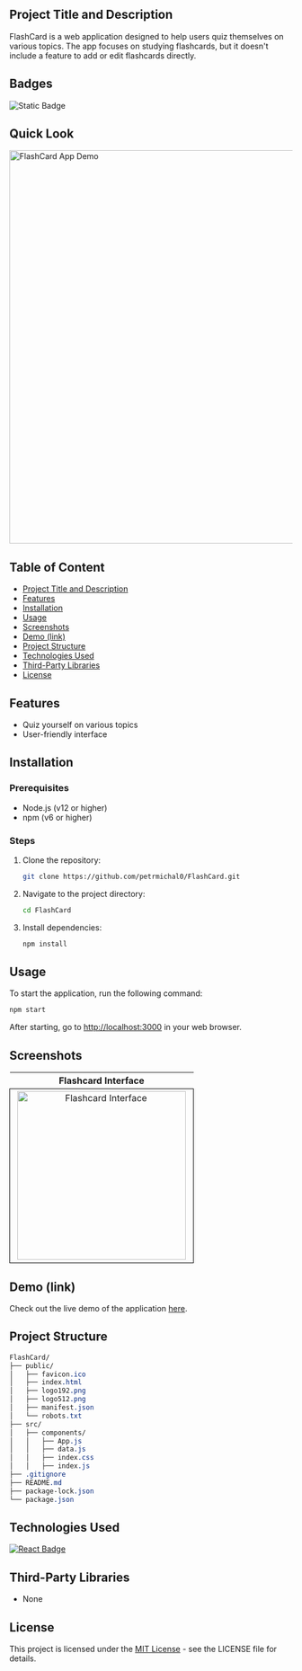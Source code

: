 ## Project Title and Description
FlashCard is a web application designed to help users quiz themselves on various topics. The app focuses on studying flashcards, but it doesn't include a feature to add or edit flashcards directly.

## Badges
![Static Badge](https://img.shields.io/badge/status-online-brightgreen)

## Quick Look
<img src="https://github.com/user-attachments/assets/5075e78e-84b7-4d3d-9f7a-6318de6fe083" width="700" alt="FlashCard App Demo">

## Table of Content
- [Project Title and Description](#project-title-and-description)
- [Features](#features)
- [Installation](#installation)
- [Usage](#usage)
- [Screenshots](#screenshots)
- [Demo (link)](#demo-link)
- [Project Structure](#project-structure)
- [Technologies Used](#technologies-used)
- [Third-Party Libraries](#third-party-libraries)
- [License](#license)

## Features
- Quiz yourself on various topics
- User-friendly interface

## Installation

### Prerequisites
- Node.js (v12 or higher)
- npm (v6 or higher)

### Steps

1. Clone the repository:
    ```bash
    git clone https://github.com/petrmichal0/FlashCard.git
    ```

2. Navigate to the project directory:
    ```bash
    cd FlashCard
    ```

3. Install dependencies:
    ```bash
    npm install
    ```

## Usage
To start the application, run the following command:
```bash
npm start
```

After starting, go to [http://localhost:3000](http://localhost:3000) in your web browser.

## Screenshots

<table>
  <tr>
    <th>Flashcard Interface</th>
  </tr>
  <tr>
    <td style="border: 1px solid black; width: 310px; height: 310px; text-align: center;">
  <a href="https://github.com/user-attachments/assets/c27f0643-aa74-4ff9-8e94-554c216d4876" target="_blank" rel="noopener noreferrer">
    <img src="https://github.com/user-attachments/assets/c27f0643-aa74-4ff9-8e94-554c216d4876" width="300" height="300" alt="Flashcard Interface">
  </a>
</td>
  </tr>
</table>

## Demo (link)

Check out the live demo of the application [here](https://flashcards-v1.netlify.app/).

## Project Structure

```css
FlashCard/
├── public/
│   ├── favicon.ico
│   ├── index.html
│   ├── logo192.png
│   ├── logo512.png
│   ├── manifest.json
│   └── robots.txt
├── src/
│   ├── components/
│   │   ├── App.js
│   │   ├── data.js
│   │   ├── index.css
│   │   ├── index.js
├── .gitignore
├── README.md
├── package-lock.json
└── package.json
```

## Technologies Used

[![React Badge](https://img.shields.io/badge/-React-61DBFB?style=for-the-badge&labelColor=black&logo=react&logoColor=61DBFB)](#)

## Third-Party Libraries

* None

## License

This project is licensed under the [MIT License](https://opensource.org/licenses/MIT) - see the LICENSE file for details.
